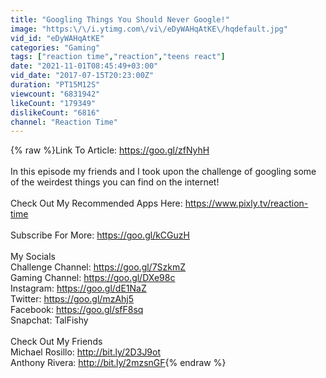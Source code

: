 ```yaml
---
title: "Googling Things You Should Never Google!"
image: "https:\/\/i.ytimg.com\/vi\/eDyWAHqAtKE\/hqdefault.jpg"
vid_id: "eDyWAHqAtKE"
categories: "Gaming"
tags: ["reaction time","reaction","teens react"]
date: "2021-11-01T08:45:49+03:00"
vid_date: "2017-07-15T20:23:00Z"
duration: "PT15M12S"
viewcount: "6831942"
likeCount: "179349"
dislikeCount: "6816"
channel: "Reaction Time"
---
```

{% raw %}Link To Article: <a rel="nofollow" target="blank" href="https://goo.gl/zfNyhH">https://goo.gl/zfNyhH</a><br /><br />In this episode my friends and I took upon the challenge of googling some of the weirdest things you can find on the internet!<br /><br />Check Out My Recommended Apps Here: <a rel="nofollow" target="blank" href="https://www.pixly.tv/reaction-time">https://www.pixly.tv/reaction-time</a><br /><br />Subscribe For More: <a rel="nofollow" target="blank" href="https://goo.gl/kCGuzH">https://goo.gl/kCGuzH</a><br /><br />My Socials<br />Challenge Channel: <a rel="nofollow" target="blank" href="https://goo.gl/7SzkmZ">https://goo.gl/7SzkmZ</a><br />Gaming Channel: <a rel="nofollow" target="blank" href="https://goo.gl/DXe98c">https://goo.gl/DXe98c</a><br />Instagram: <a rel="nofollow" target="blank" href="https://goo.gl/dE1NaZ">https://goo.gl/dE1NaZ</a><br />Twitter: <a rel="nofollow" target="blank" href="https://goo.gl/mzAhj5">https://goo.gl/mzAhj5</a><br />Facebook: <a rel="nofollow" target="blank" href="https://goo.gl/sfF8sq">https://goo.gl/sfF8sq</a><br />Snapchat: TalFishy<br /><br />Check Out My Friends<br />Michael Rosillo: <a rel="nofollow" target="blank" href="http://bit.ly/2D3J9ot">http://bit.ly/2D3J9ot</a><br />Anthony Rivera: <a rel="nofollow" target="blank" href="http://bit.ly/2mzsnGF">http://bit.ly/2mzsnGF</a>{% endraw %}
